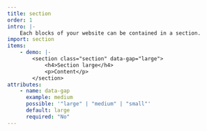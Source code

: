 ```yaml
---
title: section
order: 1
intro: |-
    Each blocks of your website can be contained in a section.
import: section
items:
    - demo: |-
        <section class="section" data-gap="large">
            <h4>Section large</h4>
            <p>Content</p>
        </section>
attributes:
    - name: data-gap
      example: medium
      possible: '"large" | "medium" | "small"'
      default: large
      required: "No"
---
```

